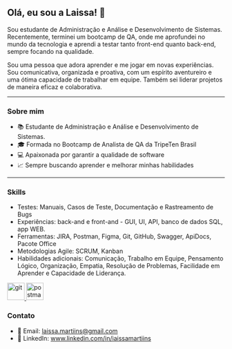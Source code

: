 ## Olá, eu sou a Laissa! 👋

Sou estudante de Administração e Análise e Desenvolvimento de Sistemas. Recentemente, terminei um bootcamp de QA, onde me aprofundei no mundo da tecnologia e aprendi a testar tanto front-end quanto back-end, sempre focando na qualidade.

Sou uma pessoa que adora aprender e me jogar em novas experiências. Sou comunicativa, organizada e proativa, com um espírito aventureiro e uma ótima capacidade de trabalhar em equipe. Também sei liderar projetos de maneira eficaz e colaborativa.

---
### Sobre mim

- 📚 Estudante de Administração e Análise e Desenvolvimento de Sistemas.
- 🎓 Formada no Bootcamp de Analista de QA da TripeTen Brasil
- 💻 Apaixonada por garantir a qualidade de software
- 📈 Sempre buscando aprender e melhorar minhas habilidades

---

### Skills
- Testes: Manuais, Casos de Teste, Documentação e Rastreamento de Bugs 
- Experiências: back-and e front-and - GUI, UI, API, banco de dados SQL, app WEB. 
- Ferramentas: JIRA, Postman, Figma, Git, GitHub, Swagger, ApiDocs, Pacote Office
- Metodologias Agile: SCRUM, Kanban
- Habilidades adicionais: Comunicação, Trabalho em Equipe, Pensamento Lógico, Organização, Empatia, Resolução de Problemas, Facilidade em Aprender e Capacidade de Liderança.
  
<p align="left"> <a href="https://git-scm.com/" target="_blank" rel="noreferrer"> <img src="https://www.vectorlogo.zone/logos/git-scm/git-scm-icon.svg" alt="git" width="40" height="40"/> </a> <a href="https://postman.com" target="_blank" rel="noreferrer"> <img src="https://www.vectorlogo.zone/logos/getpostman/getpostman-icon.svg" alt="postman" width="40" height="40"/> </a> </p>

### Contato

- 📧 Email: laissa.martiins@gmail.com
- 💼 LinkedIn: www.linkedin.com/in/iaissamartiins

